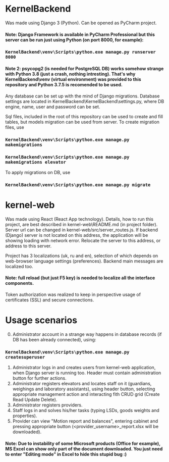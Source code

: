 # KernelBackend
Was made using Django 3 (Python). Can be opened as PyCharm project.

#### Note: Django Framework is available in PyCharm Professional but this server can be run just using Python (on port 8000, for example):
### `KernelBackend\venv\Scripts\python.exe manage.py runserver 8000`

#### Note 2: psycopg2 (is needed for PostgreSQL DB) works somehow strange with Python 3.8 (just a crash, nothing intresting). That's why KernelBackend\venv (virtual environment) was provided to this repository and Python 3.7.5 is recomended to be used.

Any database can be set up with the mind of Django migrations. Database settings are located in KernelBackend\KernelBackend\settings.py, where DB engine, name, user and password can be set.

Sql files, included in the root of this repository can be used to create and fill tables, but models migration can be used from server.
To create migration files, use
### `KernelBackend\venv\Scripts\python.exe manage.py makemigrations`
### `KernelBackend\venv\Scripts\python.exe manage.py makemigrations elevator`

To apply migrations on DB, use
### `KernelBackend\venv\Scripts\python.exe manage.py migrate`

# kernel-web
Was made using React (React App technology).
Details, how to run this project, are best described in kernel-web\README.md (in project folder).
Server url can be changed in kernel-web/src/server_routes.js. If backend (Django) server is not located on this address, the application will be showing loading with network error. Relocate the server to this address, or address to this server.

Project has 3 localizations (uk, ru and en), selection of which depends on web-browser language settings (preferences). Backend main messages are localized too.
#### Note: full reload (but just F5 key) is needed to localize all the interface components.

Token authorization was realized to keep in perspective usage of certificates (SSL) and secure connections.

# Usage scenarios

0. Administrator account in a strange way happens in database records (if DB has been already connected), using:

### `KernelBackend\venv\Scripts\python.exe manage.py createsuperuser`

1. Administrator logs in and creates users from kernel-web application, when Django server is running too. Header must contain administration button for further actions.
2. Administrator registers elevators and locates staff on it (guardians, weighings and laboratory assistants), using header button, selecting appropriate management action and interacting fith CRUD grid (Create Read Update Delete).
3. Administrator registers providers.
4. Staff logs in and solves his/her tasks (typing LSDs, goods weights and properties).
5. Provider can view "Motion report and balances", entering cabinet and pressing appropriate button (<provider_username>_report.xlsx will be downloaded).
#### Note: Due to instability of some Microsoft products (Office for example), MS Excel can show only part of the document downloaded. You just need to enter "Editing mode" in Excel to hide this stupid bug :)
